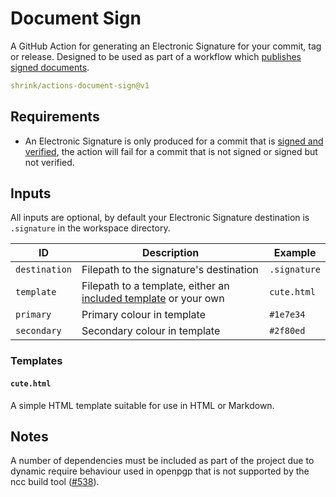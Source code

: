 # Document Sign

A GitHub Action for generating an Electronic Signature for your commit, tag or
release. Designed to be used as part of a workflow which
[publishes signed documents][publish].

```yaml
shrink/actions-document-sign@v1
```

## Requirements

* An Electronic Signature is only produced for a commit that is
  [signed and verified][signed-commits], the action will fail for a commit that
  is not signed or signed but not verified.

## Inputs

All inputs are optional, by default your Electronic Signature destination is
`.signature` in the workspace directory.

| ID  | Description | Example |
| --- | ----------- | ------- |
| `destination` | Filepath to the signature's destination | `.signature` |
| `template` | Filepath to a template, either an [included template][templates] or your own | `cute.html` |
| `primary` | Primary colour in template | `#1e7e34` |
| `secondary` | Secondary colour in template | `#2f80ed` |

### Templates

#### `cute.html`

A simple HTML template suitable for use in HTML or Markdown.

## Notes

A number of dependencies must be included as part of the project due to
dynamic require behaviour used in openpgp that is not supported by the ncc build
tool ([#538][ncc-538]).

[signed-commits]: https://docs.github.com/en/github/authenticating-to-github/managing-commit-signature-verification
[templates]: #templates
[publish]: https://github.com/shrink/actions-document-publish
[ncc-538]: https://github.com/vercel/ncc/issues/538
